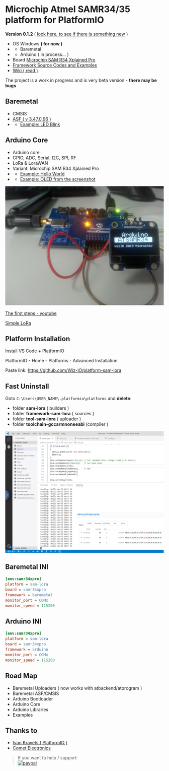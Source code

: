 # Microchip Atmel SAMR34/35 platform for PlatformIO

 **Version 0.1.2** ( [look here, to see if there is something new](https://github.com/Wiz-IO/platform-sam-lora/wiki/VERSION) )
* OS Windows **( for now )** 
* * Baremetal 
* * Arduino ( in process... )
* Board [Microchip SAM R34 Xplained Pro](https://www.microchip.com/DevelopmentTools/ProductDetails/dm320111)
* [Framework Source Codes and Examples](https://github.com/Wiz-IO/framework-sam-lora)
* [Wiki ( read )](https://github.com/Wiz-IO/platform-sam-lora/wiki)

The project is a work in progress and is very beta version - **there may be bugs** 

## Baremetal
* CMSIS
* [ASF ( v 3.47.0.96 )](https://github.com/Wiz-IO/platform-sam-lora/wiki/ASF)
* * [Example: LED Blink](https://github.com/Wiz-IO/framework-sam-lora/tree/master/examples/asf_blink)

## Arduino Core
* Arduino core
* GPIO, ADC, Serial, I2C, SPI, RF
* LoRa & LoraWAN
* Variant: Microchip SAM R34 Xplained Pro
* * [Example: Hello World](https://github.com/Wiz-IO/framework-sam-lora/blob/master/examples/arduino_hello_world/)
* * [Example: OLED from the screenshot](https://github.com/Wiz-IO/framework-sam-lora/tree/master/examples/arduino_oled_i2c)

![sam](https://raw.githubusercontent.com/Wiz-IO/LIB/master/images/sam34-oled.jpg)

[The first steps - youtube](https://www.youtube.com/watch?v=Bhc3n0Go5KI)

[Simple LoRa](https://www.youtube.com/watch?v=3bJiQ3b2fgA)

## Platform Installation

Install VS Code + PlatformIO

PlatformIO - Home - Platforms - Advanced Installation

Paste link: https://github.com/Wiz-IO/platform-sam-lora

## Fast Uninstall
Goto `C:\Users\USER_NAME\.platformio\platforms` and **delete**:
* folder **sam-lora** ( builders )
* folder **framework-sam-lora** ( sources )
* folder **tool-sam-lora** ( uploader )
* folder **toolchain-gccarmnoneeabi** (compiler )

![sam](https://raw.githubusercontent.com/Wiz-IO/LIB/master/images/lorawan-appdata.png)

## Baremetal INI
```ini
[env:samr34xpro]
platform = sam-lora
board = samr34xpro
framework = baremetal
monitor_port = COMx     
monitor_speed = 115200  
```

## Arduino INI
```ini
[env:samr34xpro]
platform = sam-lora
board = samr34xpro
framework = arduino
monitor_port = COMx     
monitor_speed = 115200  
```

## Road Map
* Baremetal Uploaders ( now works with atbackend/atprogram )
* Baremetal ASF/CMSIS
* Arduino Bootloader
* Arduino Core
* Arduino Libraries
* Examples

## Thanks to

* [Ivan Kravets ( PlatformIO )](https://platformio.org/)
* [Comet Electronics](https://www.comet.bg/en/)

>If you want to help / support:   
[![paypal](https://www.paypalobjects.com/en_US/i/btn/btn_donate_SM.gif)](https://www.paypal.com/cgi-bin/webscr?cmd=_s-xclick&hosted_button_id=ESUP9LCZMZTD6)
